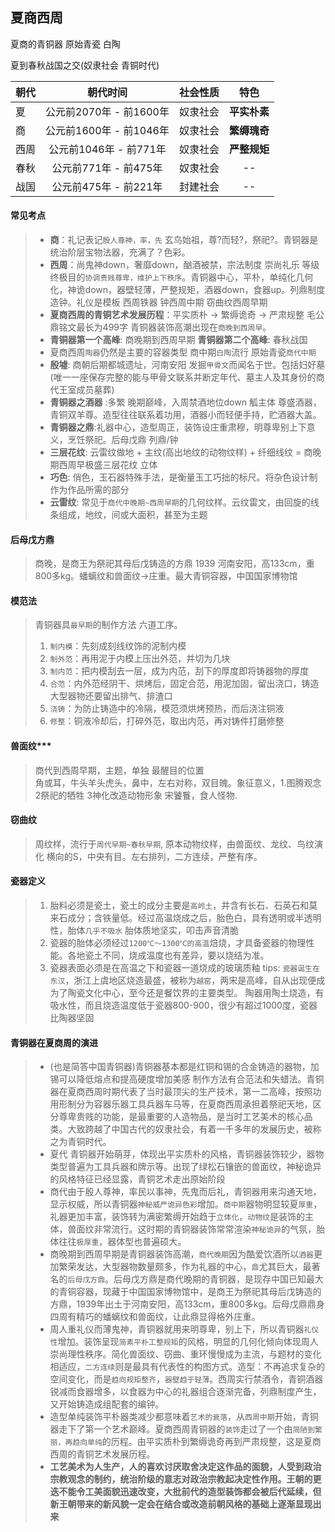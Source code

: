 **夏商西周**
----------------------------------------------------------------------------------------
夏商的青铜器 原始青瓷 白陶

夏到春秋战国之交(奴隶社会 青铜时代)

| 朝代 | 朝代时间 | 社会性质 | 特色 |
| :----  | :----: |:----: |:----: |
| 夏 | 公元前2070年 - 前1600年 | 奴隶社会 | **平实朴素** |
| 商 | 公元前1600年 - 前1046年 | 奴隶社会 | **繁缛瑰奇** |
| 西周 | 公元前1046年 - 前771年 | 奴隶社会 | **严整规矩** |
| 春秋 | 公元前771年 - 前475年 | 奴隶社会 | -- |
| 战国 | 公元前475年 - 前221年 | 封建社会 | -- |

#### 常见考点
> - **商**：礼记表记`殷人尊神，率，先` 玄鸟始祖，尊?而轻?，祭祀?。青铜器是统治阶层宝物法器，充满了？色彩。
> - **西周**：尚鬼神down，奢靡down，酗酒被禁，宗法制度 崇尚礼乐 等级 终极目的`协调贵贱尊卑，维护上下秩序`。青铜器中心，平朴，单纯化几何化，神诡down，器壁轻薄，严整规矩，酒器down，食器up。列鼎制度造钟。礼仪是模板 西周铁器 钟西周中期 窃曲纹西周早期
> - **夏商西周的青铜艺术发展历程**：平实质朴 -> 繁缛诡奇 -> 严肃规整 毛公鼎铭文最长为499字 青铜器装饰高潮出现在`商晚到西周早`。
> - **青铜器第一个高峰**: 商晚期到西周早期  **青铜器第二个高峰**: 春秋战国
> - 夏商西周`陶器`仍然是主要的容器类型 商中期`白陶`流行 原始青瓷`商代中期`
> - **殷墟**: 商朝后期都城遗址，河南安阳 发掘`甲骨文`而闻名于世。包括妇好墓(唯一一座保存完整的能与甲骨文联系并断定年代、墓主人及其身份的商代王室成员墓葬)
> - **青铜器之酒器** :多繁 晚期巅峰，入周禁酒地位down 觚主体 尊盛酒器，青铜双羊尊。造型往往联系着功用，酒器小而轻便手持，贮酒器大盖。  
> - **青铜器之鼎**:礼器中心，造型周正，装饰设庄重肃穆，明尊卑别上下意义，烹饪祭祀。后母戊鼎 列鼎/钟
> - **三层花纹**: 云雷纹做地 + 主纹(高出地纹的动物纹样) + 纤细线纹 = 商晚期西周早极盛三层花纹 立体
> - **巧色**: 俏色，玉石器特殊手法，是衡量玉工巧拙的标尺。将杂色设计制作为作品所需的部分
> - **云雷纹**: 常见于`商代中晚期~西周早期`的几何纹样。云纹雷文，由回旋的线条组成，地纹，间或大面积，甚至为主题

#### 后母戊方鼎
> 商晚，是商王为祭祀其母后戊铸造的方鼎 1939 河南安阳，高133cm，重800多kg。蟠螭纹和兽面纹->庄重。最大青铜容器，中国国家博物馆

#### 模范法
> 青铜器具`最早期`的制作方法 六道工序。  
> 1. `制内模`：先刻成刻线纹饰的泥制内模
> 2. `制外范`：再用泥于内模上压出外范，并切为几块
> 3. `制内范`：把内模刮去一层，成为内范，刮下的厚度即将铸器物的厚度
> 4. `合范`：内外范经阴干、烘烤后，固定合范，用泥加固，留出浇口，铸造大型器物还要留出排气、排渣口
> 5. `浇铸`：为防止铸造中的冷隔，模范须烘烤预热，而后浇注铜液
> 6. `修整`：铜液冷却后，打碎外范，取出内范，再对铸件打磨修整

#### 兽面纹***
> 商代到西周早期，主题，单独 最醒目的位置  
> 角或耳，牛头羊头虎头，鼻中，左右对称，双目魄。象征意义，1.图腾观念 2祭祀的牺牲 3神化改造动物形象  宋饕餮，食人怪物.

#### 窃曲纹
> 周纹样，流行于`周代早期~春秋早期`, 原本动物纹样，由兽面纹、龙纹、鸟纹演化
> 横向的S，中央有目。左右排列，二方连续，严整有序。

#### 瓷器定义
> 1. 胎料必须是瓷土，瓷土的成分主要是`高岭土`，并含有长石、石英石和莫来石成分；含铁量低。经过高温烧成之后，胎色白，具有透明或半透明性，胎体`几乎不吸水` 胎体质地坚实，叩击声音清脆
> 2. 瓷器的胎体必须经过`1200℃～1300℃的高温`焙烧，才具备瓷器的物理性能。各地瓷土不同，烧成温度也有差异，要以烧结为准。
> 3. 瓷器表面必须是在高温之下和瓷器一道烧成的玻璃质釉
> tips: `瓷器诞生在东汉`，浙江上虞地区烧造最盛，被称为`越窑`，两宋是高峰，自从出现便成为了陶瓷文化中心，至今还是餐饮界的主要类型。
> 陶器用陶土烧造，有吸水性，而且烧造温度低于瓷器800-900，很少有超过1000度，瓷器比陶器坚固

#### 青铜器在夏商周的演进
> - (也是简答中国青铜器)青铜器基本都是红铜和锡的合金铸造的器物，加锡可以降低熔点和提高硬度增加美感 制作方法有合范法和失蜡法。青铜器在夏商西周时期代表了当时最顶尖的生产技术，第一二高峰，按照功用形制分为容器乐器工具兵器车马等，在夏商西周承担着祭祀天地，区分尊卑贵贱的功能，是最重要的人造物品，是当时工艺美术的核心品类。大致跨越了中国古代的奴隶社会，有着一千多年的发展历史，被称之为青铜时代。
> - 夏代 青铜器开始萌芽，体现出平实质朴的风格，青铜器装饰较少，器物类型普遍为工具兵器和牌示等。出现了绿松石镶嵌的兽面纹，神秘诡异的风格特征已经显露，青铜艺术走出原始阶段  
> - 商代由于殷人尊神，率民以事神，先鬼而后礼，青铜器用来沟通天地，显示权威，所以青铜器`神秘威严诡异色彩`增加。`商中期`器物明显较夏`厚重`，礼器更加丰富，装饰转为满密繁缛开始趋于`立体化`，`动物纹`是装饰的主体，兽面纹非常流行。这时期的青铜器装饰常常渲染`神秘诡异`的气氛，胎体往往`极厚重`，器体型也普遍硕大。   
> - 商晚期到西周早期是青铜器装饰高潮，`商代晚期`因为酷爱饮酒所以`酒器`更加繁荣发达，大型器物数量颇多，作为礼器的中心，`鼎`尤其巨大，最著名的`后母戊方鼎`。后母戊方鼎是商代晚期的青铜器，是现存中国已知最大的青铜容器，现藏于中国国家博物馆中，是商王为祭祀其母后戊铸造的方鼎，1939年出土于河南安阳，高133cm，重800多kg。后母戊鼎鼎身四周有精巧的蟠螭纹和兽面纹，让此鼎显得格外庄重。
> - 周人重礼仪而薄鬼神，青铜器就用来明尊卑，别上下，所以青铜器`礼仪性`增加。装饰呈现`简素平朴工整规矩`的风格，明显的几何化倾向体现周人崇尚理性秩序。简化兽面纹、窃曲、重环慢慢成为主流，与题材的变化相适应，`二方连续`则是最具有代表性的构图方式。造型：不再追求复杂的空间变化，而是`趋向规矩整齐`，`器壁趋于轻薄`。西周实行禁酒令，青铜酒器锐减而食器增多，以食器为中心的礼器组合逐渐完备，列鼎制度产生，又开始铸造成组配套的编钟。
> - 造型单纯装饰平朴器类减少都意味着`艺术的衰落`，从`西周中期`开始，青铜器走下了第一个艺术巅峰。夏商西周青铜器的`装饰`走过了一个由`简陋到繁丽，再趋向单纯`的历程。由平实质朴到繁缛诡奇再到严肃规整，这是夏商西周的青铜艺术发展历程。
> - __工艺美术为人生产，人的喜欢讨厌取舍决定这作品的面貌，人受到政治宗教观念的制约，统治阶级的意志对政治宗教起决定性作用。王朝的更迭不能令工美面貌迅速改变，大批前代的造型装饰都会被后代延续，但新王朝带来的新风貌一定会在结合或改造前朝风格的基础上逐渐显现出来__
